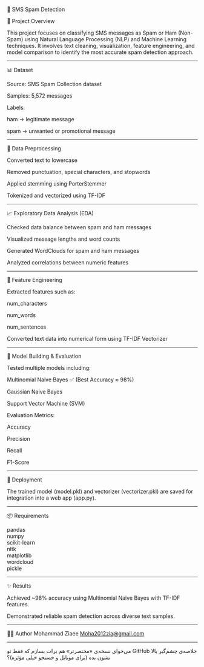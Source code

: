 📱 SMS Spam Detection

🧠 Project Overview

This project focuses on classifying SMS messages as Spam or Ham (Non-Spam) using Natural Language Processing (NLP) and Machine Learning techniques. It involves text cleaning, visualization, feature engineering, and model comparison to identify the most accurate spam detection approach.

---

📊 Dataset

Source: SMS Spam Collection dataset

Samples: 5,572 messages

Labels:

ham → legitimate message

spam → unwanted or promotional message



---

🧹 Data Preprocessing

Converted text to lowercase

Removed punctuation, special characters, and stopwords

Applied stemming using PorterStemmer

Tokenized and vectorized using TF-IDF


---

📈 Exploratory Data Analysis (EDA)

Checked data balance between spam and ham messages

Visualized message lengths and word counts

Generated WordClouds for spam and ham messages

Analyzed correlations between numeric features


---

🧩 Feature Engineering

Extracted features such as:

num_characters

num_words

num_sentences


Converted text data into numerical form using TF-IDF Vectorizer


---

🤖 Model Building & Evaluation

Tested multiple models including:

Multinomial Naive Bayes ✅ (Best Accuracy ≈ 98%)

Gaussian Naive Bayes

Support Vector Machine (SVM)


Evaluation Metrics:

Accuracy

Precision

Recall

F1-Score


---

💾 Deployment

The trained model (model.pkl) and vectorizer (vectorizer.pkl) are saved for integration into a web app (app.py).


---

📦 Requirements

pandas  
numpy  
scikit-learn  
nltk  
matplotlib  
wordcloud  
pickle


---

✨ Results

Achieved ~98% accuracy using Multinomial Naive Bayes with TF-IDF features.

Demonstrated reliable spam detection across diverse text samples.


---

👨‍💻 Author
Mohammad Ziaee
Moha2012zia@gmail.com



---

می‌خوای نسخه‌ی «مختصرتر» هم برات بسازم که فقط تو GitHub خلاصه‌ی چشم‌گیر بالا نشون بده (برای موبایل و جستجو خیلی مؤثره)؟
